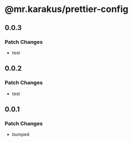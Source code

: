# @mr.karakus/prettier-config

## 0.0.3

### Patch Changes

- test

## 0.0.2

### Patch Changes

- test

## 0.0.1

### Patch Changes

- bumped
